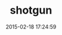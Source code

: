 ---
layout: post
title:  "shotgun"
repo:   "rtomayko/shotgun"
date:   2015-02-18 17:24:59
gemurl: http://github.com/rtomayko/shotgun
---